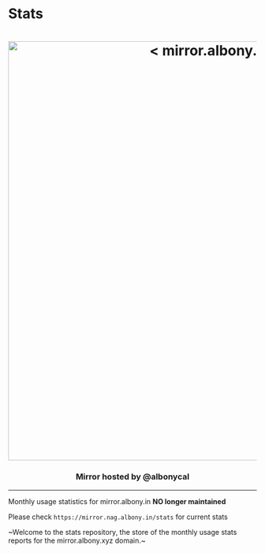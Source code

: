 # Stats

<h1 align="center">
    <a href="https://mirror.albony.xyz"><img src="https://blog.albony.xyz/mirror.png" width="850px"alt="< mirror.albony.xyz >"></a>
</h1>
 
<h3 align="center">Mirror hosted by @albonycal</h3>

---

Monthly usage statistics for mirror.albony.in
**NO longer maintained**

Please check `https://mirror.nag.albony.in/stats` for current stats   

~Welcome to the stats repository, the store of the monthly usage stats reports for the mirror.albony.xyz domain.~ 
